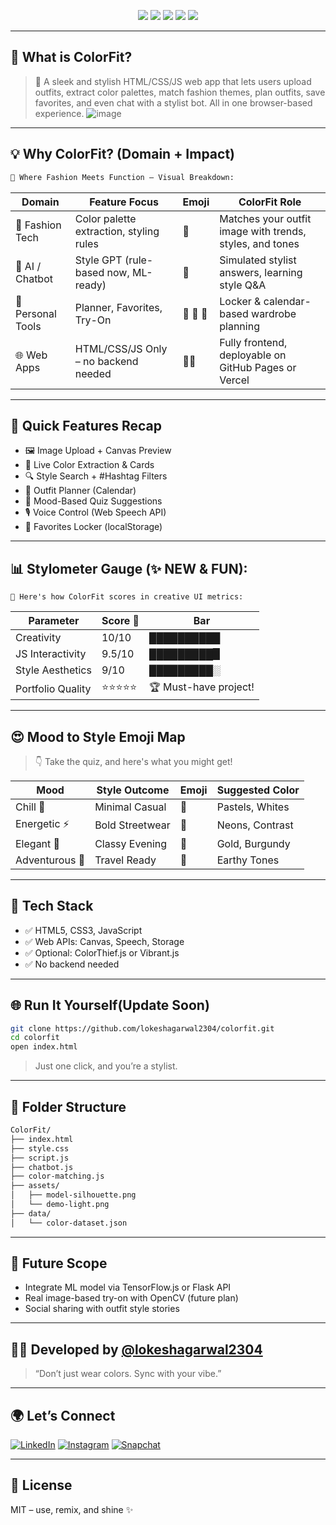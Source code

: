 <p align="center">
  <img src="https://img.shields.io/badge/Made%20With-%E2%9D%A4%EF%B8%8F-JavaScript?style=for-the-badge">
  <img src="https://img.shields.io/badge/Mobile%20Responsive-%F0%9F%93%B1-28C76F?style=for-the-badge">
  <img src="https://img.shields.io/badge/Color%20Extractor-%F0%9F%8C%88-BD93F9?style=for-the-badge">
  <img src="https://img.shields.io/badge/Voice%20Commands-%F0%9F%8E%A4-FF9F43?style=for-the-badge">
  <img src="https://img.shields.io/badge/Offline%20First-%F0%9F%93%81-00B8D4?style=for-the-badge">
</p>

---

## 🌈 What is **ColorFit**?

> 🎯 A sleek and stylish HTML/CSS/JS web app that lets users upload outfits, extract color palettes, match fashion themes, plan outfits, save favorites, and even chat with a stylist bot. All in one browser-based experience.
![image](https://github.com/user-attachments/assets/1779c6a8-216b-4120-9df6-44a298c2a733)

---

## 💡 Why ColorFit? (Domain + Impact)

```markdown
🧭 Where Fashion Meets Function – Visual Breakdown:
````

| Domain            | Feature Focus                           | Emoji    | ColorFit Role                                            |
| ----------------- | --------------------------------------- | -------- | -------------------------------------------------------- |
| 👚 Fashion Tech   | Color palette extraction, styling rules | 🎨       | Matches your outfit image with trends, styles, and tones |
| 🧠 AI / Chatbot   | Style GPT (rule-based now, ML-ready)    | 🤖       | Simulated stylist answers, learning style Q\&A           |
| 🎯 Personal Tools | Planner, Favorites, Try-On              | 📅 💖 🧍 | Locker & calendar-based wardrobe planning                |
| 🌐 Web Apps       | HTML/CSS/JS Only – no backend needed    | 🧑‍💻    | Fully frontend, deployable on GitHub Pages or Vercel     |

---

## 🚀 Quick Features Recap

* 🖼️ Image Upload + Canvas Preview
* 🌈 Live Color Extraction & Cards
* 🔍 Style Search + #Hashtag Filters
* 📆 Outfit Planner (Calendar)
* 🧠 Mood-Based Quiz Suggestions
* 🎙️ Voice Control (Web Speech API)
* 💖 Favorites Locker (localStorage)

---

## 📊 Stylometer Gauge (✨ NEW & FUN):

```
🧪 Here's how ColorFit scores in creative UI metrics:
```

| Parameter         | Score 💯 | Bar                   |
| ----------------- | -------- | --------------------- |
| Creativity        | 10/10    | ██████████            |
| JS Interactivity  | 9.5/10   | █████████▉            |
| Style Aesthetics  | 9/10     | █████████░            |
| Portfolio Quality | ⭐⭐⭐⭐⭐    | 🏆 Must-have project! |

---

## 😍 Mood to Style Emoji Map

> 👇 Take the quiz, and here's what you might get!

| Mood           | Style Outcome   | Emoji | Suggested Color |
| -------------- | --------------- | ----- | --------------- |
| Chill 🧘       | Minimal Casual  | 👕    | Pastels, Whites |
| Energetic ⚡    | Bold Streetwear | 👟    | Neons, Contrast |
| Elegant 👑     | Classy Evening  | 👗    | Gold, Burgundy  |
| Adventurous 🎒 | Travel Ready    | 🧥    | Earthy Tones    |

---

## 🧠 Tech Stack

* ✅ HTML5, CSS3, JavaScript
* ✅ Web APIs: Canvas, Speech, Storage
* ✅ Optional: ColorThief.js or Vibrant.js
* ✅ No backend needed

---

## 🌐 Run It Yourself(Update Soon)

```bash
git clone https://github.com/lokeshagarwal2304/colorfit.git
cd colorfit
open index.html
```

> Just one click, and you’re a stylist.

---

## 📁 Folder Structure

```bash
ColorFit/
├── index.html
├── style.css
├── script.js
├── chatbot.js
├── color-matching.js
├── assets/
│   ├── model-silhouette.png
│   └── demo-light.png
├── data/
│   └── color-dataset.json
```

---

## 🧠 Future Scope

* Integrate ML model via TensorFlow\.js or Flask API
* Real image-based try-on with OpenCV (future plan)
* Social sharing with outfit style stories

---

## 👨‍💻 Developed by [@lokeshagarwal2304](https://github.com/lokeshagarwal2304)

> “Don’t just wear colors. Sync with your vibe.”

---

## 🌍 Let’s Connect

[![LinkedIn](https://img.shields.io/badge/LinkedIn-Lokeshagarwal2304-blue?style=flat\&logo=linkedin)](https://linkedin.com/in/lokeshagarwal2304)
[![Instagram](https://img.shields.io/badge/Instagram-_lokesh._.agarwal_-pink?style=flat\&logo=instagram)](https://instagram.com/_lokesh._.agarwal_)
[![Snapchat](https://img.shields.io/badge/Snapchat-lagarwal.23-yellow?style=flat\&logo=snapchat)](https://snapchat.com/add/lagarwal.23)

---

## 🏁 License

MIT – use, remix, and shine ✨
